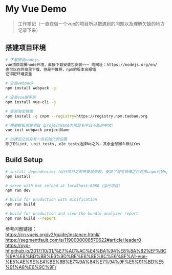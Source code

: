 # My Vue Demo

> 工作笔记（一直在做一个vue的项目所以把遇到的问题以及理解欠缺的地方记录下来）

## 搭建项目环境

``` bash
# 下载安装nodejs
vue项目需要node环境，直接下载安装包安装~~~ 附网址：https://nodejs.org/en/
也可以在终端里下载，但是不推荐，npm的版本会报错
记得配环境变量

# 安装webpack 
npm install webpack -g

# 安装vue脚手架 
npm install vue-cli -g

# 安装淘宝镜像
npm install -g cnpm --registry=https://registry.npm.taobao.org

# 根据模板创建项目（projectName为项目名字且不能用中文）
vue init webpack projectName

# 创建完之后会有一些初始化的设置
除了ESLint, unit tests, e2e tests选择No之外，其余全部回车默认Yes

```

## Build Setup

``` bash
# install dependencies（运行项目之前先安装依赖，安装了淘宝镜像之后可用cnpm代替npm）
npm install

# serve with hot reload at localhost:8080（运行项目）
npm run dev

# build for production with minification
npm run build

# build for production and view the bundle analyzer report
npm run build --report
```

参考问题链接：  
https://cn.vuejs.org/v2/guide/instance.html#  
https://segmentfault.com/a/1190000008570622#articleHeader0  
https://xyp-hf.github.io/2017/10/31/%E7%AC%AC%E4%BA%94%E8%8A%82%EF%BC%9A%E8%BD%BB%E6%9D%BE%E6%8E%8C%E6%8F%A1-vue-%E5%AE%9E%E4%BE%8B%E7%9A%84%E7%94%9F%E5%91%BD%E5%91%A8%E6%9C%9F/
